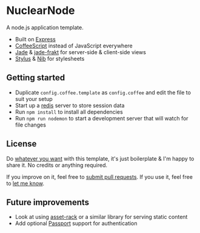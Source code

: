 # NuclearNode

A node.js application template.

 * Built on [Express](http://expressjs.com/)
 * [CoffeeScript](http://coffeescript.org/) instead of JavaScript everywhere
 * [Jade](http://jade-lang.com/) & [jade-frakt](https://github.com/brikteknologier/jade-frakt) for server-side & client-side views
 * [Stylus](http://learnboost.github.io/stylus/) & [Nib](https://github.com/visionmedia/nib) for stylesheets

## Getting started

 * Duplicate ``config.coffee.template`` as ``config.coffee`` and edit the file to suit your setup
 * Start up a [redis](http://redis.io/download) server to store session data
 * Run ``npm install`` to install all dependencies
 * Run ``npm run nodemon`` to start a development server that will watch for file changes

## License

Do [whatever you want](http://www.wtfpl.net/) with this template, it's just boilerplate & I'm happy to share it. No credits or anything required.

If you improve on it, feel free to [submit pull requests](https://bitbucket.org/sparklinlabs/nuclearnode/). If you use it, feel free to [let me know](https://twitter.com/elisee).

## Future improvements

 * Look at using [asset-rack](https://github.com/techpines/asset-rack) or a similar library for serving static content
 * Add optional [Passport](http://passportjs.org/) support for authentication
